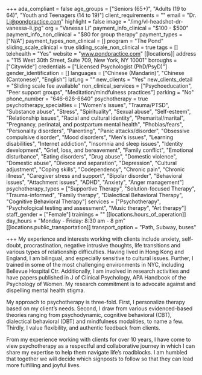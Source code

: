 +++
ada_compliant = false
age_groups = ["Seniors (65+)", "Adults (19 to 64)", "Youth and Teenagers (14 to 19)"]
client_requirements = ""
email = "Dr. Li@pondpractice.com"
highlight = false
image = "/img/vl-headshot-dr-vanessa-li.jpg"
org = "Vanessa Li"
payment_info_clinical = "$100 - $500"
payment_info_non_clinical = "$80 for group therapy"
payment_types = ["N/A"]
payment_types_non_clinical = []
program = "The Pond"
sliding_scale_clinical = true
sliding_scale_non_clinical = true
tags = []
telehealth = "Yes"
website = "www.pondpractice.com"
[[locations]]
address = "115 West 30th Street, Suite 709, New York, NY 10001"
boroughs = ["Citywide"]
credentials = ["Licensed Psychologist (PhD/PsyD)"]
gender_identification = []
languages = ["Chinese (Mandarin)", "Chinese (Cantonese)", "English"]
latLng = ""
new_clients = "Yes"
new_clients_detail = "Sliding scale fee available"
non_clinical_services = ["Psychoeducation", "Peer support groups", "Meditation/mindfulness practices"]
parking = "No"
phone_number = "646-626-6640"
psychotherapy = true
psychotherapy_specialties = ["Women's issues", "Trauma/PTSD", "Substance abuse", "Stress", "Spirituality", "Sexual abuse", "Self-esteem", "Relationship issues", "Racial and cultural identity", "Premarital/marital", "Pregnancy, perinatal, and postpartum mental health", "Phobias/fears", "Personality disorders", "Parenting", "Panic attacks/disorder", "Obsessive compulsive disorder", "Mood disorders", "Men's issues", "Learning disabilities", "Internet addiction", "Insomnia and sleep issues", "Identity development", "Grief, loss, and bereavement", "Family conflict", "Emotional disturbance", "Eating disorders", "Drug abuse", "Domestic violence", "Domestic abuse", "Divorce and separation", "Depression", "Cultural adjustment", "Coping skills", "Codependency", "Chronic pain", "Chronic illness", "Caregiver stress and support", "Bipolar disorder", "Behavioral issues", "Attachment issues", "ADHD", "Anxiety", "Anger management"]
psychotherapy_types = ["Supportive Therapy", "Solution-focused Therapy", "Trauma-informed", "Family therapy", "Dialectical Behavioral Therapy", "Cognitive Behavioral Therapy"]
services = ["Psychotherapy", "Psychological testing and assessment", "Music therapy", "Art therapy"]
staff_gender = ["Female"]
trainings = ""
[[locations.hours_of_operation]]
day_hours = "Monday - Friday: 8:30 am - 8 pm"
[[locations.public_transportation]]
transport_option = "Path, Subway, buses"

+++
My experience and interests working with clients include anxiety, self-doubt, procrastination, negative intrusive thoughts, life transitions and various types of relationship difficulties. Having lived in Hong Kong and England, I am bilingual, and especially sensitive to cultural issues. Further, I trained in some of the most challenging environments in NYC, including Bellevue Hospital Ctr. Additionally, I am involved in research activities and have papers published in J of Clinical Psychology, APA Handbook of the Psychology of Women. My research commitment is to advocate against and dispelling mental health stigma. ​ 

My approach to psychotherapy is three-fold. First, I personalize therapy based on my client’s needs. Second, I draw from various evidenced-based theories ranging from psychodynamic, cognitive behavioral (CBT), dialectical behavioral (DBT) and mindfulness modalities, to name a few. Thirdly, I value flexibility, and authentic feedback from clients. 

From my experience working with clients for over 10 years, I have come to view psychotherapy as a respectful and collaborative journey in which I can share my expertise to help them navigate life’s roadblocks. I am humbled that together we will decide which signposts to follow so that they can lead more fulfilling and joyful lives.